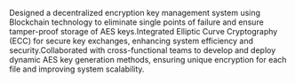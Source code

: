 Designed a decentralized encryption key management system using Blockchain technology to eliminate single points of failure and ensure tamper-proof storage of AES keys.Integrated Elliptic Curve Cryptography (ECC) for secure key exchanges, enhancing system efficiency and security.Collaborated with cross-functional teams to develop and deploy dynamic AES key generation methods, ensuring unique encryption for each file and improving system scalability.
